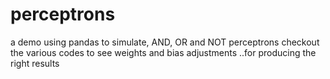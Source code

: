 # perceptrons
a demo using pandas to simulate, AND, OR and NOT perceptrons
checkout the various codes to see weights and bias adjustments ..for producing the right results 
